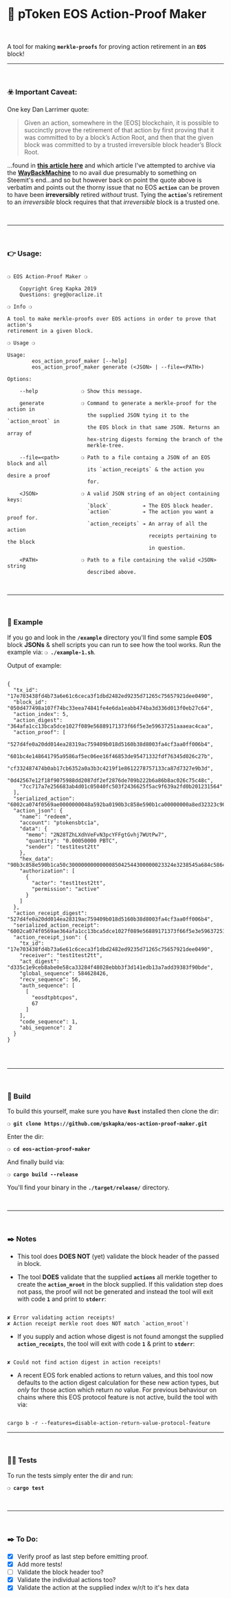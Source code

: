 # :herb: pToken EOS Action-Proof Maker

&nbsp;

A tool for making __`merkle-proofs`__ for proving action retirement in an __`EOS`__ block!

***

&nbsp;

### :biohazard: Important Caveat:

One key Dan Larrimer quote:

> Given an action, somewhere in the [EOS] blockchain, it is possible to succinctly prove the retirement of that action by first proving that it was committed to by a block’s Action Root, and then that the given block was committed to by a trusted irreversible block header’s Block Root.

...found in __[this article here](https://steemit.com/eos/@dan/inter-blockchain-communication-via-merkle-proofs-with-eos-io)__ and which article I've attempted to archive via the __[WayBackMachine](https://web.archive.org/web/20191112104752/https://steemit.com/eos/@dan/inter-blockchain-communication-via-merkle-proofs-with-eos-io)__ to no avail due presumably to something on Steemit's end...and so but however back on point the quote above is verbatim and points out the thorny issue that no EOS __`action`__ can be proven to have been __irreversibly__ retired _without_ trust. Tying the __`action`__'s retirement to an _irreversible_ block requires that that _irreversible_ block is a trusted one.

&nbsp;

***

&nbsp;

### :point_right: Usage:

```

❍ EOS Action-Proof Maker ❍

    Copyright Greg Kapka 2019
    Questions: greg@oraclize.it

❍ Info ❍

A tool to make merkle-proofs over EOS actions in order to prove that action's
retirement in a given block.

❍ Usage ❍

Usage:
        eos_action_proof_maker [--help]
        eos_action_proof_maker generate (<JSON> | --file=<PATH>)

Options:

    --help              ❍ Show this message.

    generate            ❍ Command to generate a merkle-proof for the action in
                          the supplied JSON tying it to the `action_mroot` in
                          the EOS block in that same JSON. Returns an array of
                          hex-string digests forming the branch of the
                          merkle-tree.

    --file=<path>       ❍ Path to a file containg a JSON of an EOS block and all
                          its `action_receipts` & the action you desire a proof
                          for.

    <JSON>              ❍ A valid JSON string of an object containing keys:
                          `block`           ➔ The EOS block header.
                          `action`          ➔ The action you want a proof for.
                          `action_receipts` ➔ An array of all the action
                                              receipts pertaining to the block
                                              in question.

    <PATH>              ❍ Path to a file containing the valid <JSON> string
                          described above.

```

&nbsp;

***

&nbsp;

### :microscope: Example

If you go and look in the __`/example`__ directory you'll find some sample __EOS__ block __JSONs__ & shell scripts you can run to see how the tool works. Run the example via: __`❍ ./example-1.sh`__.

Output of example:

```

{
  "tx_id": "17e703438fd4b73a6e61c6ceca3f1dbd2482ed9235d71265c75657921dee0490",
  "block_id": "050d477498a107f74bc33eea74841fe4e6da1eabb474ba3d336d013f0eb27c64",
  "action_index": 5,
  "action_digest": "364afa1cc13bca5dce1027f089e56889171373f66f5e3e59637251aaaeac4caa",
  "action_proof": [
    "527d4fe0a20dd014ea28319ac759409b018d5160b38d8003fa4cf3aa0ff006b4",
    "601bc4e148641795a9586af5ec06ee16f46853de95471332fdf76345d026c27b",
    "cf332487474b0ab17cb6352a0a3b3c4219f1e8612278757133ca87d7327e9b3d",
    "0d42567e12f18f9075988dd2087df2ef2876de709b222b6a86b8ac026c75c48c",
    "7cc717a7e256683ab4d01c05040fc503f2436625f5ac9f639a2fd0b201231564"
  ],
  "serialized_action": "6002ca074f0569ae0000000048a592ba0190b3c858e590b1ca00000000a8ed32323c90b3c858e590b1ca50c3000000000000085042544300000023324e3238545a684c586468566546764e33706359464667744776686a37575574507737",
  "action_json": {
    "name": "redeem",
    "account": "ptokensbtc1a",
    "data": {
      "memo": "2N28TZhLXdhVeFvN3pcYFFgtGvhj7WUtPw7",
      "quantity": "0.00050000 PBTC",
      "sender": "test1test2tt"
    },
    "hex_data": "90b3c858e590b1ca50c3000000000000085042544300000023324e3238545a684c586468566546764e33706359464667744776686a37575574507737",
    "authorization": [
      {
        "actor": "test1test2tt",
        "permission": "active"
      }
    ]
  },
  "action_receipt_digest": "527d4fe0a20dd014ea28319ac759409b018d5160b38d8003fa4cf3aa0ff006b4",
  "serialized_action_receipt": "6002ca074f0569ae364afa1cc13bca5dce1027f089e56889171373f66f5e3e59637251aaaeac4caacbb8d822000000005a000000000000000190b3c858e590b1ca82000000000000000102",
  "action_receipt_json": {
    "tx_id": "17e703438fd4b73a6e61c6ceca3f1dbd2482ed9235d71265c75657921dee0490",
    "receiver": "test1test2tt",
    "act_digest": "d335c1e9ceb8abe0e58ca33284f48028ebbb3f3d141edb13a7add39383f90bde",
    "global_sequence": 584628426,
    "recv_sequence": 56,
    "auth_sequence": [
      [
        "eosdtpbtcpos",
        67
      ]
    ],
    "code_sequence": 1,
    "abi_sequence": 2
  }
}


```

&nbsp;

***

&nbsp;

### :wrench: Build

To build this yourself, make sure you have __`Rust`__ installed then clone the dir:

__`❍ git clone https://github.com/gskapka/eos-action-proof-maker.git`__

Enter the dir:

__`❍ cd eos-action-proof-maker`__

And finally build via:

__`❍ cargo build --release`__

You'll find your binary in the __`./target/release/`__ directory.

&nbsp;

***

&nbsp;

### :black_nib: Notes

 - This tool does __DOES NOT__ (yet) validate the block header of the passed in block.

 - The tool __DOES__ validate that the supplied __`actions`__ all merkle together to create the __`action_mroot`__ in the block supplied. If this validation step does not pass, the proof will not be generated and instead the tool will exit with code __`1`__ and print to __`stderr`__:

```

✘ Error validating action receipts!
✘ Action receipt merkle root does NOT match `action_mroot`!

```

 - If you supply and action whose digest is not found amongst the supplied __`action_receipts`__, the tool will exit with code __`1`__ & print to __`stderr`__:

```

✘ Could not find action digest in action receipts!

```

 - A recent EOS fork enabled actions to return values, and this tool now defaults to the action digest calculation for these new action types, but _only_ for those action which return _no_ value. For previous behaviour on chains where this EOS protocol feature is not active, build the tool with via:

```

cargo b -r --features=disable-action-return-value-protocol-feature

```

***

&nbsp;

### :guardsman: Tests

To run the tests simply enter the dir and run:

__`❍ cargo test`__

&nbsp;

***

&nbsp;

### :black_nib: To Do:

- [x] Verify proof as last step before emitting proof.
- [x] Add more tests!
- [ ] Validate the block header too?
- [x] Validate the individual actions too?
- [x] Validate the action at the supplied index w/r/t to it's hex data
